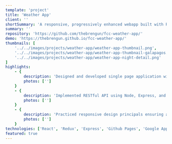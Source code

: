 ```yaml
---
template: 'project'
title: 'Weather App'
client: ''
shortSummary: 'A responsive, progressively enhanced webapp built with React and Redux on the front end and Node and Express on the back end.'
summary: ''
repository: 'https://github.com/thebrengun/fcc-weather-app/'
demo: 'https://thebrengun.github.io/fcc-weather-app/'
thumbnails: [
    '../../images/projects/weather-app/weather-app-thumbnail.png',
    '../../images/projects/weather-app/weather-app-thumbnail-galapagos.png',
    '../../images/projects/weather-app/weather-app-night-detail.png'
]
highlights: 
    - {
        description: 'Designed and developed single page application with a perfect Lighthouse score',
        photos: ['']
    }
    - {
        description: 'Implemented RESTful API using Node, Express, and deployed to Google App Engine to serve responses from multiple upstream APIs to the frontend application',
        photos: ['']
    }
    - {
        description: 'Practiced responsive design principals ensuring a beautiful and usable experience across a variety of devices',
        photos: ['']
    }
technologies: ['React', 'Redux', 'Express', 'Github Pages', 'Google App Engine', 'Google Maps API', 'Open Weather API']
featured: true
---
```

